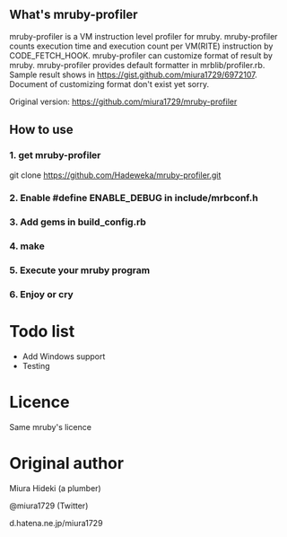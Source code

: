 ## What's mruby-profiler

mruby-profiler is a VM instruction level profiler for mruby. mruby-profiler
counts execution time and execution count per VM(RITE) instruction
by CODE_FETCH_HOOK.
mruby-profiler can customize format of result by mruby. mruby-profiler provides default formatter in mrblib/profiler.rb. Sample result shows in https://gist.github.com/miura1729/6972107. Document of customizing format don't exist yet sorry.

Original version: https://github.com/miura1729/mruby-profiler

## How to use

### 1. get mruby-profiler
  git clone https://github.com/Hadeweka/mruby-profiler.git

### 2. Enable #define ENABLE_DEBUG in include/mrbconf.h

### 3. Add gems in build_config.rb

### 4. make

### 5. Execute your mruby program

### 6. Enjoy or cry

# Todo list

* Add Windows support
* Testing

# Licence
 Same mruby's licence

# Original author

 Miura Hideki (a plumber)

 @miura1729 (Twitter)

 d.hatena.ne.jp/miura1729
